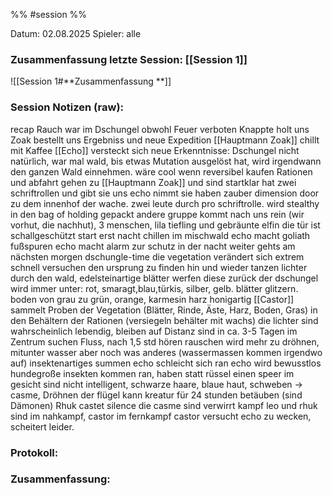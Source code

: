 %% #session %%

Datum: 02.08.2025
Spieler: alle

###  **Zusammenfassung letzte Session: [[Session 1]]**

![[Session 1#**Zusammenfassung **]]

###  **Session Notizen (raw):**
recap
Rauch war im Dschungel obwohl Feuer verboten
Knappte holt uns
Zoak bestellt uns
Ergebniss und neue Expedition
[[Hauptmann Zoak]] chillt mit Kaffee
[[Echo]] versteckt sich
neue Erkenntnisse: Dschungel nicht natürlich, war mal wald, bis etwas Mutation ausgelöst hat, wird irgendwann den ganzen Wald einnehmen.
wäre cool wenn reversibel
kaufen Rationen und abfahrt
gehen zu [[Hauptmann Zoak]] und sind startklar
hat zwei schriftrollen und gibt sie uns
echo nimmt sie
haben zauber dimension door zu dem innenhof der wache. zwei leute durch pro schriftrolle.
wird stealthy in den bag of holding gepackt
andere gruppe kommt nach uns rein (wir vorhut, die nachhut), 3 menschen, lila tiefling und gebräunte elfin
die tür ist schallgeschützt
start
erst nacht chillen im mischwald
echo macht goliath fußspuren
echo macht alarm zur schutz in der nacht
weiter gehts am nächsten morgen
dschungle-time
die vegetation verändert sich extrem schnell
versuchen den ursprung zu finden
hin und wieder tanzen lichter durch den wald, edelsteinartige blätter werfen diese zurück
der dschungel wird immer unter: rot, smaragt,blau,türkis, silber, gelb. blätter glitzern. boden von grau zu grün, orange, karmesin
harz honigartig
[[Castor]] sammelt Proben der Vegetation (Blätter, Rinde, Äste, Harz, Boden, Gras) in den Behältern der Rationen (versiegeln behälter mit wachs)
die lichter sind wahrscheinlich lebendig, bleiben auf Distanz
sind in ca. 3-5 Tagen im Zentrum
suchen Fluss, nach 1,5 std hören rauschen
wird mehr zu dröhnen, mitunter wasser aber noch was anderes (wassermassen kommen irgendwo auf)
insektenartiges summen
echo schleicht sich ran
echo wird bewusstlos
hundegroße insekten kommen ran, haben statt rüssel einen speer im gesicht
sind nicht intelligent, schwarze haare, blaue haut, schweben -> casme, Dröhnen der flügel kann kreatur für 24 stunden betäuben (sind Dämonen)
Rhuk castet silence
die casme sind verwirrt
kampf
leo und rhuk sind im nahkampf, castor im fernkampf
castor versucht echo zu wecken, scheitert leider.


###  **Protokoll:**


### **Zusammenfassung:**



